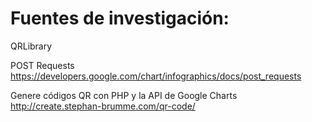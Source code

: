 # Fuentes de investigación:
QRLibrary


POST Requests
https://developers.google.com/chart/infographics/docs/post_requests

Genere códigos QR con PHP y la API de Google Charts
http://create.stephan-brumme.com/qr-code/
